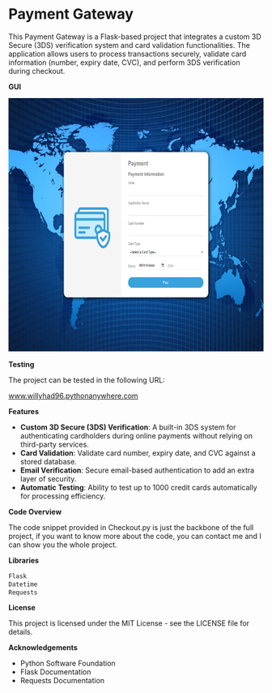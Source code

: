 # Payment Gateway

This Payment Gateway is a Flask-based project that integrates a custom 3D Secure (3DS) verification system and card validation functionalities. The application allows users to process transactions securely, validate card information (number, expiry date, CVC), and perform 3DS verification during checkout.


**GUI**

<img src="https://github.com/WillyHad96/Payment-Gateway/blob/main/PaymentGatewayImage.png" alt="Screenrecording" width="800" height="500">


**Testing**

The project can be tested in the following URL: 

[www.willyhad96.pythonanywhere.com ](https://willyhad96.pythonanywhere.com/)


**Features**

* **Custom 3D Secure (3DS) Verification**: A built-in 3DS system for authenticating cardholders during online payments without relying on third-party services.
* **Card Validation**: Validate card number, expiry date, and CVC against a stored database.
* **Email Verification**: Secure email-based authentication to add an extra layer of security.
* **Automatic Testing**: Ability to test up to 1000 credit cards automatically for processing efficiency.


**Code Overview**

The code snippet provided in Checkout.py is just the backbone of the full project, if you want to know more about the code, you can contact me and I can show you the whole project.


**Libraries**

```
Flask
Datetime
Requests
```


**License**

This project is licensed under the MIT License - see the LICENSE file for details.


**Acknowledgements**

* Python Software Foundation
* Flask Documentation
* Requests Documentation
